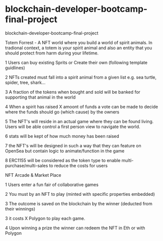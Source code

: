 # blockchain-developer-bootcamp-final-project
blockchain-developer-bootcamp-final-project

Totem Forrest - A NFT world where you build a world of spirit animals. In tradional context, a totem is your spirit animal and also an entity that you should protect from harm during your lifetime.

1 Users can buy existing Sprits or Create their own (following template guidlines)

2 NFTs created must fall into a spirit animal from a given list e.g. sea turtle, spider, tree, shark...

3 A fraction of the tokens when bought and sold will be banked for supporting that animal in the world

4 When a spirit has raised X amoont of funds a vote can be made to decide where the funds should go (which cause) by the owners

5 The NFT's will reside in an actual game where they can be found living. Users will be able control a first person view to navigate the world.

6 stats will be kept of how much money has been raised

7 the NFT's will be designed in such a way that they can feature on OpenSea but contain logic to animate/function in the game

8 ERC1155 will be considered as the token type to enable multi-purchase/multi-sales to reduce the costs for users



NFT Arcade & Market Place

1 Users enter a fun fair of collaborative games

2 You must by an NFT to play (minted with specific properties embedded)

3 The outcome is saved on the blockchain by the winner (deducted from their winnings)

3 it costs X Polygon to play each game. 

4 Upon winning a prize the winner can redeem the NFT in Eth or with Polygon 



